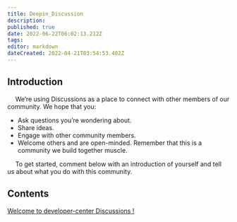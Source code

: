 ```yaml
---
title: Deepin_Discussion
description: 
published: true
date: 2022-06-22T06:02:13.212Z
tags: 
editor: markdown
dateCreated: 2022-04-21T03:54:53.402Z
---
```


## Introduction

&emsp; We’re using Discussions as a place to connect with other members of our community. 
We hope that you:

- Ask questions you’re wondering about.
- Share ideas.
- Engage with other community members.
- Welcome others and are open-minded. Remember that this is a community we build together muscle.

&emsp; To get started, comment below with an introduction of yourself and tell us about what you do with this community.

## Contents

[ Welcome to developer-center Discussions ! ](https://github.com/linuxdeepin/developer-center/discussions)
